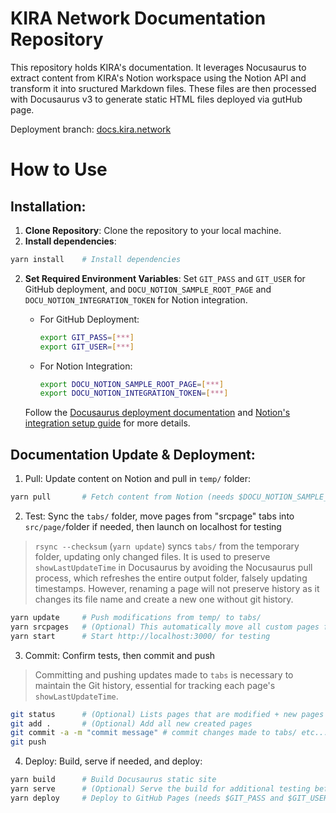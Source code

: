 # KIRA Network Documentation Repository

This repository holds KIRA's documentation. It leverages Nocusaurus to extract content from KIRA's Notion workspace using the Notion API and transform it into sructured Markdown files. These files are then processed with Docusaurus v3 to generate static HTML files deployed via gutHub page.

Deployment branch: [docs.kira.network](https://github.com/KiraCore/docs.kira.network/tree/docs.kira.network)

# How to Use

## Installation:

1. **Clone Repository**: Clone the repository to your local machine.
3. **Install dependencies**:
```bash
yarn install    # Install dependencies
```
2. **Set Required Environment Variables**: Set `GIT_PASS` and `GIT_USER` for GitHub deployment, and `DOCU_NOTION_SAMPLE_ROOT_PAGE` and `DOCU_NOTION_INTEGRATION_TOKEN` for Notion integration.

   - For GitHub Deployment:
     ```bash
     export GIT_PASS=[***]
     export GIT_USER=[***]
     ```
   - For Notion Integration:
     ```bash
     export DOCU_NOTION_SAMPLE_ROOT_PAGE=[***]
     export DOCU_NOTION_INTEGRATION_TOKEN=[***]
     ```
   Follow the [Docusaurus deployment documentation](https://docusaurus.io/docs/deployment#environment-settings) and [Notion's integration setup guide](https://developers.notion.com/docs/create-a-notion-integration#give-your-integration-page-permissions) for more details.

## Documentation Update & Deployment:

1. Pull: Update content on Notion and pull in `temp/` folder: 

```bash
yarn pull       # Fetch content from Notion (needs $DOCU_NOTION_SAMPLE_ROOT_PAGE and $DOCU_NOTION_INTEGRATION_TOKEN)
```

2. Test: Sync the `tabs/` folder, move pages from "srcpage" tabs into `src/page/`folder if needed, then launch on localhost for testing

> `rsync --checksum` (`yarn update`) syncs `tabs/` from the temporary folder, updating only changed files. It is used to preserve `showLastUpdateTime` in Docusaurus by avoiding the Nocusaurus pull process, which refreshes the entire output folder, falsely updating timestamps. However, renaming a page will not preserve history as it changes its file name and create a new one without git history.

```bash
yarn update     # Push modifications from temp/ to tabs/
yarn srcpages   # (Optional) This automatically move all custom pages from the tabs "srcpage" into the src/pages/ folder 
yarn start      # Start http://localhost:3000/ for testing
```

3. Commit: Confirm tests, then commit and push

> Committing and pushing updates made to `tabs` is necessary to maintain the Git history, essential for tracking each page's `showLastUpdateTime`.

```bash
git status      # (Optional) Lists pages that are modified + new pages that need to be added to commit
git add .       # (Optional) Add all new created pages
git commit -a -m "commit message" # commit changes made to tabs/ etc...
git push
```

4. Deploy: Build, serve if needed, and deploy:

```bash
yarn build      # Build Docusaurus static site
yarn serve      # (Optional) Serve the build for additional testing before production deployment
yarn deploy     # Deploy to GitHub Pages (needs $GIT_PASS and $GIT_USER)
```